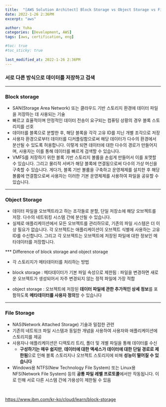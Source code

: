 ```yaml
---
title:  "[AWS Solution Architect] Block Storage vs Object Storage vs File Storage"
date: 2022-1-26 2:36PM
excerpt: "aws"

author: Yuha
categories: [Development, AWS]
tags: [aws, certification, eng]

#toc: true
#toc_sticky: true
 
last_modified_at: 2022-1-26 2:36PM
---
```



### 서로 다른 방식으로 데이터를 저장하고 검색

---

### Block storage
- SAN(Storage Area Network) 또는 클라우드 기반 스토리지 환경에 데이터 파일을 저장하는 데 사용되는 기술
- 빠르고 효율적이며 안정적인 데이터 전송이 요구되는 컴퓨팅 상황의 경우 블록 스토리지를 선호
- 데이터를 블록으로 분할한 후, 해당 블록을 각각 고유 ID를 지닌 개별 조각으로 저장
- 사용자 환경으로부터 데이터를 디커플링함으로써 해당 데이터가 다수의 환경에서 분산될 수 있도록 허용합니다. 이렇게 되면 데이터에 대한 다수의 경로가 만들어지며, 사용자는 이를 통해 데이터를 빠르게 검색할 수 있습니다.
- VMFS를 저장하기 위한 블록 기반 스토리지 볼륨을 손쉽게 만들어서 이를 포맷할 수 있습니다. 그리고 물리적 서버가 해당 블록에 연결됨으로써 다수의 가상 머신을 구축할 수 있습니다. 게다가, 블록 기반 볼륨을 구축하고 운영체제를 설치한 후 해당 볼륨에 연결함으로써 사용자는 이러한 기본 운영체제를 사용하여 파일을 공유할 수 있습니다.

---

### Object Storage
- 데이터 파일을 오브젝트라고 하는 조각들로 분할, 단일 저장소에 해당 오브젝트를 저장. 다수의 네트워킹 시스템 간에 분산될 수 있습니다.
- 실제로 애플리케이션에서 모든 오브젝트를 관리하므로, 기존의 파일 시스템은 더 이상 필요가 없습니다. 각 오브젝트는 애플리케이션이 오브젝트 식별에 사용하는 고유 ID를 수신합니다. 그리고 각 오브젝트는 오브젝트에 저장된 파일에 대한 정보인 메타데이터를 저장합니다.


*** Difference of block storage and object storage
- 각 스토리지가 메타데이터를 처리하는 방법
- block storage
    : 메타데이터가 기본 파일 속성으로 제한됨
    : 파일을 변경하면 새로운 오브젝트가 생성되어서 자주 변경되지 않는 정적 파일에 가장 적합

- object storage
    : 오브젝트에 저장된 <b>데이터 파일에 관한 추가적인 상세 정보</b>를 포함하도록 <b>메타데이터를 사용자 정의</b>할 수 있습니다

---

### File Storage
- NAS(Network Attached Storage) 기술과 밀접한 관련
- 기존의 네트워크 파일 시스템과 동일한 개념을 사용하여 사용자와 애플리케이션에 스토리지를 제공
- 사용자나 애플리케이션은 디렉토리 트리, 폴더 및 개별 파일을 통해 데이터를 수신
    - <b>구성하기는 매우 쉽지만</b>, <b>데이터에 대한 액세스가 데이터에 대한 단일 경로로 제한됨</b>으로 인해 블록 스토리지나 오브젝트 스토리지에 비해 <b>성능이 떨어질 수 있습니다</b>
- Windows용 NTFS(New Technology File System) 또는 Linux용 NFS(Network File System) 등의 <b>공통 파일 레벨 프로토콜</b>에서만 작동됩니다. 이로 인해 서로 다른 시스템 간에 가용성이 제한될 수 있음

<br>

<https://www.ibm.com/kr-ko/cloud/learn/block-storage>